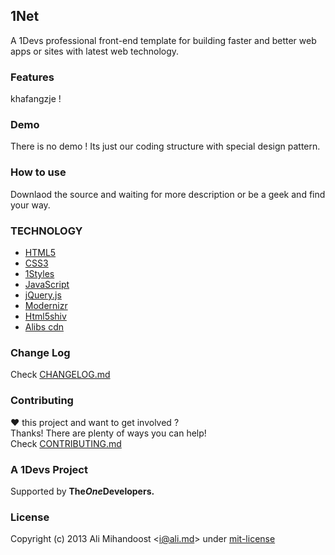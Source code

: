 ## 1Net
A 1Devs professional front-end template for building faster and better web apps or sites with latest web technology.  

### Features
khafangzje !

### Demo
There is no demo !
Its just our coding structure with special design pattern.

### How to use
Downlaod the source and waiting for more description or be a geek and find your way.

### TECHNOLOGY
* [HTML5](http://ali.md/wiki/html5)
* [CSS3](http://ali.md/css3ref)
* [1Styles](http://ali.md/1styles)
* [JavaScript](http://ali.md/wiki/javascript)
* [jQuery.js](http://ali.md/jquery)
* [Modernizr](http://ali.md/modernizr)
* [Html5shiv](http://ali.md/html5shiv)
* [Alibs cdn](http://ali.md/libs)

### Change Log
Check [CHANGELOG.md](./blob/master/CHANGELOG.md)

### Contributing
**♥** this project and want to get involved ?  
Thanks! There are plenty of ways you can help!  
Check [CONTRIBUTING.md](./blob/master/CONTRIBUTING.md)

### A 1Devs Project
Supported by <b>The<i>One</i>Developers.</b>

### License
Copyright (c) 2013 Ali Mihandoost &lt;i@ali.md&gt; under [mit-license](./blob/master/LICENSE.md)
